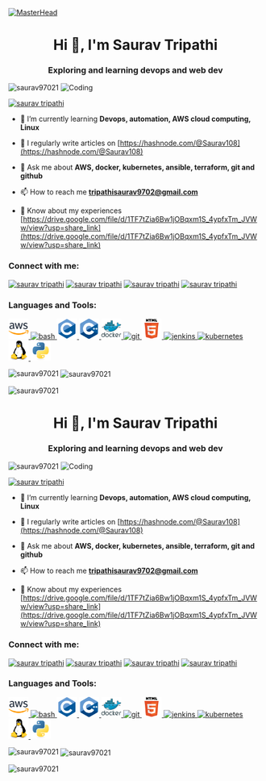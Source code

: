 [![MasterHead](https://images.thoughtbot.com/blog-vellum-image-uploads/M0f6rEeqTZ21smXm5Z4V_k8s-deploy.gif)](https://www.linkedin.com/in/saurav-tripathi-60554922b/)

<h1 align="center">Hi 👋, I'm Saurav Tripathi</h1>
<h3 align="center">Exploring and learning devops and web dev</h3>
<img align="right" alt="Coding" width="400" src="https://raw.githubusercontent.com/gist/MedRedha/fd8e2481bde2610c96b9aafde543879c/raw/88624e8d31c4295973dcb7c900dacf0edc0a6d99/coding.gif">

<p align="left"> <img src="https://komarev.com/ghpvc/?username=saurav97021&label=Profile%20views&color=0e75b6&style=flat" alt="saurav97021" /> </p>

<p align="left"> <a href="https://twitter.com/saurav tripathi" target="blank"><img src="https://img.shields.io/twitter/follow/saurav tripathi?logo=twitter&style=for-the-badge" alt="saurav tripathi" /></a> </p>

- 🌱 I’m currently learning **Devops, automation, AWS cloud computing, Linux**

- 📝 I regularly write articles on [https://hashnode.com/@Saurav108](https://hashnode.com/@Saurav108)

- 💬 Ask me about **AWS, docker, kubernetes, ansible, terraform, git and github**

- 📫 How to reach me **tripathisaurav9702@gmail.com**

- 📄 Know about my experiences [https://drive.google.com/file/d/1TF7tZia6Bw1jOBqxm1S_4ypfxTm_JVWw/view?usp=share_link](https://drive.google.com/file/d/1TF7tZia6Bw1jOBqxm1S_4ypfxTm_JVWw/view?usp=share_link)

<h3 align="left">Connect with me:</h3>
<p align="left">
<a href="https://twitter.com/saurav tripathi" target="blank"><img align="center" src="https://raw.githubusercontent.com/rahuldkjain/github-profile-readme-generator/master/src/images/icons/Social/twitter.svg" alt="saurav tripathi" height="30" width="40" /></a>
<a href="https://linkedin.com/in/saurav tripathi" target="blank"><img align="center" src="https://raw.githubusercontent.com/rahuldkjain/github-profile-readme-generator/master/src/images/icons/Social/linked-in-alt.svg" alt="saurav tripathi" height="30" width="40" /></a>
<a href="https://instagram.com/saurav tripathi" target="blank"><img align="center" src="https://raw.githubusercontent.com/rahuldkjain/github-profile-readme-generator/master/src/images/icons/Social/instagram.svg" alt="saurav tripathi" height="30" width="40" /></a>
<a href="https://hashnode.com/saurav tripathi" target="blank"><img align="center" src="https://raw.githubusercontent.com/rahuldkjain/github-profile-readme-generator/master/src/images/icons/Social/hashnode.svg" alt="saurav tripathi" height="30" width="40" /></a>
</p>

<h3 align="left">Languages and Tools:</h3>
<p align="left"> <a href="https://aws.amazon.com" target="_blank" rel="noreferrer"> <img src="https://raw.githubusercontent.com/devicons/devicon/master/icons/amazonwebservices/amazonwebservices-original-wordmark.svg" alt="aws" width="40" height="40"/> </a> <a href="https://www.gnu.org/software/bash/" target="_blank" rel="noreferrer"> <img src="https://www.vectorlogo.zone/logos/gnu_bash/gnu_bash-icon.svg" alt="bash" width="40" height="40"/> </a> <a href="https://www.cprogramming.com/" target="_blank" rel="noreferrer"> <img src="https://raw.githubusercontent.com/devicons/devicon/master/icons/c/c-original.svg" alt="c" width="40" height="40"/> </a> <a href="https://www.w3schools.com/cpp/" target="_blank" rel="noreferrer"> <img src="https://raw.githubusercontent.com/devicons/devicon/master/icons/cplusplus/cplusplus-original.svg" alt="cplusplus" width="40" height="40"/> </a> <a href="https://www.docker.com/" target="_blank" rel="noreferrer"> <img src="https://raw.githubusercontent.com/devicons/devicon/master/icons/docker/docker-original-wordmark.svg" alt="docker" width="40" height="40"/> </a> <a href="https://git-scm.com/" target="_blank" rel="noreferrer"> <img src="https://www.vectorlogo.zone/logos/git-scm/git-scm-icon.svg" alt="git" width="40" height="40"/> </a> <a href="https://www.w3.org/html/" target="_blank" rel="noreferrer"> <img src="https://raw.githubusercontent.com/devicons/devicon/master/icons/html5/html5-original-wordmark.svg" alt="html5" width="40" height="40"/> </a> <a href="https://www.jenkins.io" target="_blank" rel="noreferrer"> <img src="https://www.vectorlogo.zone/logos/jenkins/jenkins-icon.svg" alt="jenkins" width="40" height="40"/> </a> <a href="https://kubernetes.io" target="_blank" rel="noreferrer"> <img src="https://www.vectorlogo.zone/logos/kubernetes/kubernetes-icon.svg" alt="kubernetes" width="40" height="40"/> </a> <a href="https://www.linux.org/" target="_blank" rel="noreferrer"> <img src="https://raw.githubusercontent.com/devicons/devicon/master/icons/linux/linux-original.svg" alt="linux" width="40" height="40"/> </a> <a href="https://www.python.org" target="_blank" rel="noreferrer"> <img src="https://raw.githubusercontent.com/devicons/devicon/master/icons/python/python-original.svg" alt="python" width="40" height="40"/> </a> </p>

<p><img align="left" src="https://github-readme-stats.vercel.app/api/top-langs?username=saurav97021&show_icons=true&locale=en&layout=compact" alt="saurav97021" /></p>

<p>&nbsp;<img align="center" src="https://github-readme-stats.vercel.app/api?username=saurav97021&show_icons=true&locale=en" alt="saurav97021" /></p>

<p><img align="center" src="https://github-readme-streak-stats.herokuapp.com/?user=saurav97021&" alt="saurav97021" /></p>


<h1 align="center">Hi 👋, I'm Saurav Tripathi</h1>
<h3 align="center">Exploring and learning devops and web dev</h3>
<img align="right" alt="Coding" width="400" src="https://raw.githubusercontent.com/gist/MedRedha/fd8e2481bde2610c96b9aafde543879c/raw/88624e8d31c4295973dcb7c900dacf0edc0a6d99/coding.gif">

<p align="left"> <img src="https://komarev.com/ghpvc/?username=saurav97021&label=Profile%20views&color=0e75b6&style=flat" alt="saurav97021" /> </p>

<p align="left"> <a href="https://twitter.com/saurav tripathi" target="blank"><img src="https://img.shields.io/twitter/follow/saurav tripathi?logo=twitter&style=for-the-badge" alt="saurav tripathi" /></a> </p>

- 🌱 I’m currently learning **Devops, automation, AWS cloud computing, Linux**

- 📝 I regularly write articles on [https://hashnode.com/@Saurav108](https://hashnode.com/@Saurav108)

- 💬 Ask me about **AWS, docker, kubernetes, ansible, terraform, git and github**

- 📫 How to reach me **tripathisaurav9702@gmail.com**

- 📄 Know about my experiences [https://drive.google.com/file/d/1TF7tZia6Bw1jOBqxm1S_4ypfxTm_JVWw/view?usp=share_link](https://drive.google.com/file/d/1TF7tZia6Bw1jOBqxm1S_4ypfxTm_JVWw/view?usp=share_link)

<h3 align="left">Connect with me:</h3>
<p align="left">
<a href="https://twitter.com/saurav tripathi" target="blank"><img align="center" src="https://raw.githubusercontent.com/rahuldkjain/github-profile-readme-generator/master/src/images/icons/Social/twitter.svg" alt="saurav tripathi" height="30" width="40" /></a>
<a href="https://linkedin.com/in/saurav tripathi" target="blank"><img align="center" src="https://raw.githubusercontent.com/rahuldkjain/github-profile-readme-generator/master/src/images/icons/Social/linked-in-alt.svg" alt="saurav tripathi" height="30" width="40" /></a>
<a href="https://instagram.com/saurav tripathi" target="blank"><img align="center" src="https://raw.githubusercontent.com/rahuldkjain/github-profile-readme-generator/master/src/images/icons/Social/instagram.svg" alt="saurav tripathi" height="30" width="40" /></a>
<a href="https://hashnode.com/saurav tripathi" target="blank"><img align="center" src="https://raw.githubusercontent.com/rahuldkjain/github-profile-readme-generator/master/src/images/icons/Social/hashnode.svg" alt="saurav tripathi" height="30" width="40" /></a>
</p>

<h3 align="left">Languages and Tools:</h3>
<p align="left"> <a href="https://aws.amazon.com" target="_blank" rel="noreferrer"> <img src="https://raw.githubusercontent.com/devicons/devicon/master/icons/amazonwebservices/amazonwebservices-original-wordmark.svg" alt="aws" width="40" height="40"/> </a> <a href="https://www.gnu.org/software/bash/" target="_blank" rel="noreferrer"> <img src="https://www.vectorlogo.zone/logos/gnu_bash/gnu_bash-icon.svg" alt="bash" width="40" height="40"/> </a> <a href="https://www.cprogramming.com/" target="_blank" rel="noreferrer"> <img src="https://raw.githubusercontent.com/devicons/devicon/master/icons/c/c-original.svg" alt="c" width="40" height="40"/> </a> <a href="https://www.w3schools.com/cpp/" target="_blank" rel="noreferrer"> <img src="https://raw.githubusercontent.com/devicons/devicon/master/icons/cplusplus/cplusplus-original.svg" alt="cplusplus" width="40" height="40"/> </a> <a href="https://www.docker.com/" target="_blank" rel="noreferrer"> <img src="https://raw.githubusercontent.com/devicons/devicon/master/icons/docker/docker-original-wordmark.svg" alt="docker" width="40" height="40"/> </a> <a href="https://git-scm.com/" target="_blank" rel="noreferrer"> <img src="https://www.vectorlogo.zone/logos/git-scm/git-scm-icon.svg" alt="git" width="40" height="40"/> </a> <a href="https://www.w3.org/html/" target="_blank" rel="noreferrer"> <img src="https://raw.githubusercontent.com/devicons/devicon/master/icons/html5/html5-original-wordmark.svg" alt="html5" width="40" height="40"/> </a> <a href="https://www.jenkins.io" target="_blank" rel="noreferrer"> <img src="https://www.vectorlogo.zone/logos/jenkins/jenkins-icon.svg" alt="jenkins" width="40" height="40"/> </a> <a href="https://kubernetes.io" target="_blank" rel="noreferrer"> <img src="https://www.vectorlogo.zone/logos/kubernetes/kubernetes-icon.svg" alt="kubernetes" width="40" height="40"/> </a> <a href="https://www.linux.org/" target="_blank" rel="noreferrer"> <img src="https://raw.githubusercontent.com/devicons/devicon/master/icons/linux/linux-original.svg" alt="linux" width="40" height="40"/> </a> <a href="https://www.python.org" target="_blank" rel="noreferrer"> <img src="https://raw.githubusercontent.com/devicons/devicon/master/icons/python/python-original.svg" alt="python" width="40" height="40"/> </a> </p>

<p><img align="left" src="https://github-readme-stats.vercel.app/api/top-langs?username=saurav97021&show_icons=true&locale=en&layout=compact" alt="saurav97021" /></p>

<p>&nbsp;<img align="center" src="https://github-readme-stats.vercel.app/api?username=saurav97021&show_icons=true&locale=en" alt="saurav97021" /></p>

<p><img align="center" src="https://github-readme-streak-stats.herokuapp.com/?user=saurav97021&" alt="saurav97021" /></p>
